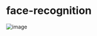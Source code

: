 # face-recognition

![image](https://github.com/dhruvraj508/face-recognition/assets/64192503/ee2bc099-621c-4e6c-8e24-4dc975879c18)

